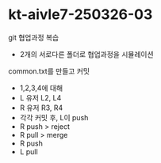 # kt-aivle7-250326-03
git 협업과정 복습
- 2개의 서로다른 폴더로 협업과정을 시뮬레이션

common.txt를 만들고 커밋
- 1,2,3,4에 대해
- L 유저 L2, L4
- R 유저 R3, R4
- 각각 커밋 후, L이 push
- R push > reject
- R pull > merge
- R push
- L pull